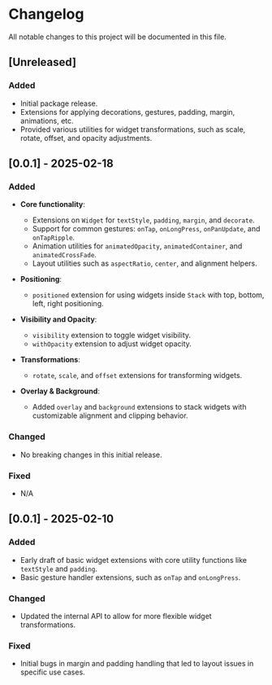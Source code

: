 # Changelog

All notable changes to this project will be documented in this file.

## [Unreleased]

### Added

- Initial package release.
- Extensions for applying decorations, gestures, padding, margin, animations, etc.
- Provided various utilities for widget transformations, such as scale, rotate, offset, and opacity adjustments.

## [0.0.1] - 2025-02-18

### Added

- **Core functionality**:
  - Extensions on `Widget` for `textStyle`, `padding`, `margin`, and `decorate`.
  - Support for common gestures: `onTap`, `onLongPress`, `onPanUpdate`, and `onTapRipple`.
  - Animation utilities for `animatedOpacity`, `animatedContainer`, and `animatedCrossFade`.
  - Layout utilities such as `aspectRatio`, `center`, and alignment helpers.
- **Positioning**:

  - `positioned` extension for using widgets inside `Stack` with top, bottom, left, right positioning.

- **Visibility and Opacity**:

  - `visibility` extension to toggle widget visibility.
  - `withOpacity` extension to adjust widget opacity.

- **Transformations**:
  - `rotate`, `scale`, and `offset` extensions for transforming widgets.
- **Overlay & Background**:
  - Added `overlay` and `background` extensions to stack widgets with customizable alignment and clipping behavior.

### Changed

- No breaking changes in this initial release.

### Fixed

- N/A

## [0.0.1] - 2025-02-10

### Added

- Early draft of basic widget extensions with core utility functions like `textStyle` and `padding`.
- Basic gesture handler extensions, such as `onTap` and `onLongPress`.

### Changed

- Updated the internal API to allow for more flexible widget transformations.

### Fixed

- Initial bugs in margin and padding handling that led to layout issues in specific use cases.
